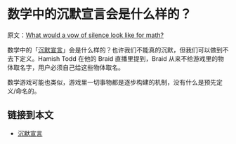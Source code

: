 # 数学中的沉默宣言会是什么样的？

原文：[What would a vow of silence look like for math?](https://wiki.issarice.com/wiki/What_would_a_vow_of_silence_look_like_for_math%3F)

数学中的「[沉默宣言](https://wiki.issarice.com/wiki/Vow_of_silence)」会是什么样的？也许我们不能真的沉默，但我们可以做到不去下定义。Hamish Todd 在他的 Braid 直播里提到，Braid 从来不给游戏里的物体取名字，用户必须自己给这些物体取名。

数学游戏可能也类似，游戏里一切事物都是逐步构建的机制，没有什么是预先定义/命名的。

## 链接到本文

* [沉默宣言](https://wiki.issarice.com/wiki/Vow_of_silence) 